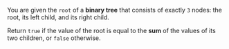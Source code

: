 You are given the `root` of a **binary tree** that consists of exactly `3` nodes: the root, its left child, and its right child.

Return `true` if the value of the root is equal to the **sum** of the values of its two children, or `false` otherwise.